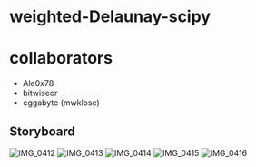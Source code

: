 # weighted-Delaunay-scipy

# collaborators
- Ale0x78
- bitwiseor
- eggabyte (mwklose)

## Storyboard
![IMG_0412](https://user-images.githubusercontent.com/53123868/112776528-ea9c0480-900d-11eb-9755-52e551aaebf1.jpeg)
![IMG_0413](https://user-images.githubusercontent.com/53123868/112776535-f091e580-900d-11eb-924b-ba0bda3ea3fd.jpeg)
![IMG_0414](https://user-images.githubusercontent.com/53123868/112776542-f4256c80-900d-11eb-9fae-c22637de745f.jpeg)
![IMG_0415](https://user-images.githubusercontent.com/53123868/112776544-f687c680-900d-11eb-8f31-5b5dbe35669b.jpeg)
![IMG_0416](https://user-images.githubusercontent.com/53123868/112776545-f7b8f380-900d-11eb-873a-828beccedb6b.jpeg)
